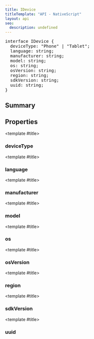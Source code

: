 ```yaml
---
title: IDevice
titleTemplate: "API - NativeScript"
layout: api
seo:
  description: undefined
---
```


<!-- This page is auto generated, do not edit manually. -->
<!-- Run "yarn generate:api-docs" to regenerate -->

<script setup lang="ts">
  import { provide } from "vue";
  import API_DATA from "./IDevice.data.json";
  
  provide('API_DATA', API_DATA);
</script>

<APIRefHierarchy v-once />

<pre class="[&_a]:text-green-400">interface IDevice {
  deviceType: "Phone" | "Tablet";
  language: string;
  manufacturer: string;
  model: string;
  os: string;
  osVersion: string;
  region: string;
  sdkVersion: string;
  uuid: string;
}</pre>

## <Heading ignore>Summary</Heading>

<APIRefSummary v-once />

## Properties

<div class="">

<APIRef for="2439" v-once>

<template #title>

### deviceType

</template>

</APIRef>

</div>

<div class="">

<APIRef for="2441" v-once>

<template #title>

### language

</template>

</APIRef>

</div>

<div class="">

<APIRef for="2434" v-once>

<template #title>

### manufacturer

</template>

</APIRef>

</div>

<div class="">

<APIRef for="2435" v-once>

<template #title>

### model

</template>

</APIRef>

</div>

<div class="">

<APIRef for="2436" v-once>

<template #title>

### os

</template>

</APIRef>

</div>

<div class="">

<APIRef for="2437" v-once>

<template #title>

### osVersion

</template>

</APIRef>

</div>

<div class="">

<APIRef for="2442" v-once>

<template #title>

### region

</template>

</APIRef>

</div>

<div class="">

<APIRef for="2438" v-once>

<template #title>

### sdkVersion

</template>

</APIRef>

</div>

<div class="">

<APIRef for="2440" v-once>

<template #title>

### uuid

</template>

</APIRef>

</div>
